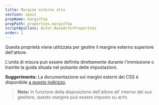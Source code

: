 ```yaml
---
title: Margine esterno alto
section: spazi
propName: marginTop
propPath: properties.marginTop
scriptApiClass: Actor.BaseActorProperties
order: 1
---
```

Questa proprietà viene utilizzata per gestire il margine esterno superiore dell'attore.

L'unità di misura può essere definita direttamente durante l'immissione o tramite la guida situata nel pulsante delle impostazioni.

**Suggerimento:**
La documentazione sui margini esterni dei CSS è disponibile [a questo indirizzo](https://developer.mozilla.org/fr/docs/Web/CSS/margin-top).

> **Nota:**
> In funzione della disposizione dell'attore all' interno del suo genitore, questo margine può essere imposto su `AUTO`.
